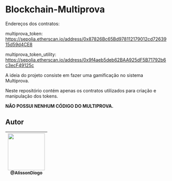 # Blockchain-Multiprova

Endereços dos contratos:

multiprova_token:         https://sepolia.etherscan.io/address/0x87826Bc65Bd978112179012cd7263915d59d4CE8

multiprova_token_utility: https://sepolia.etherscan.io/address/0x9f4aeb5deb62BAA925dF5B71792b6c3ecF49125c


A ideia do projeto consiste em fazer uma gamificação no sistema Multiprova.

Neste repositório contém apenas os contratos utilizados para criação e manipulação dos tokens. 

**NÃO POSSUI NENHUM CÓDIGO DO MULTIPROVA.**

## Autor

| [<img src="https://avatars.githubusercontent.com/u/38612359?v=4" width=115><br><sub>@AlissonDiogo</sub>](https://github.com/AlissonDiogo) |
| :--------------------------------------------------------------------------------------------------------------------------------------: |
